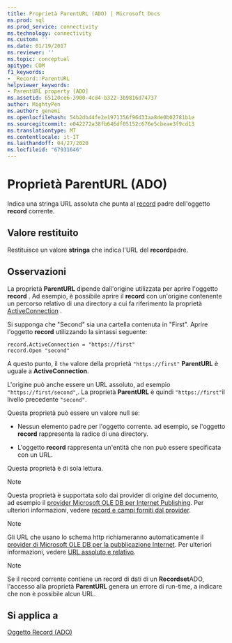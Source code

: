 ```yaml
---
title: Proprietà ParentURL (ADO) | Microsoft Docs
ms.prod: sql
ms.prod_service: connectivity
ms.technology: connectivity
ms.custom: ''
ms.date: 01/19/2017
ms.reviewer: ''
ms.topic: conceptual
apitype: COM
f1_keywords:
- _Record::ParentURL
helpviewer_keywords:
- ParentURL property [ADO]
ms.assetid: 65120ce6-3900-4cd4-b322-3b9816d74737
author: MightyPen
ms.author: genemi
ms.openlocfilehash: 54b2db44fe2e1971356f96d33aa8de0b02781b1e
ms.sourcegitcommit: e042272a38fb646df05152c676e5cbeae3f9cd13
ms.translationtype: MT
ms.contentlocale: it-IT
ms.lasthandoff: 04/27/2020
ms.locfileid: "67931646"
---
```

# <a name="parenturl-property-ado"></a>Proprietà ParentURL (ADO)
Indica una stringa URL assoluta che punta al [record](../../../ado/reference/ado-api/record-object-ado.md) padre dell'oggetto **record** corrente.  
  
## <a name="return-value"></a>Valore restituito  
 Restituisce un valore **stringa** che indica l'URL del **record**padre.  
  
## <a name="remarks"></a>Osservazioni  
 La proprietà **ParentURL** dipende dall'origine utilizzata per aprire l'oggetto **record** . Ad esempio, è possibile aprire il **record** con un'origine contenente un percorso relativo di una directory a cui fa riferimento la proprietà [ActiveConnection](../../../ado/reference/ado-api/activeconnection-property-ado.md) .  
  
 Si supponga che "Second" sia una cartella contenuta in "First". Aprire l'oggetto **record** utilizzando la sintassi seguente:  
  
```  
record.ActiveConnection = "https://first"  
record.Open "second"  
```  
  
 A questo punto, il `the` valore della proprietà `"https://first"` **ParentURL** è uguale a **ActiveConnection**.  
  
 L'origine può anche essere un URL assoluto, ad esempio `"https://first/second"`,. La proprietà **ParentURL** è quindi `"https://first"`il livello precedente `"second"`.  
  
 Questa proprietà può essere un valore null se:  
  
-   Nessun elemento padre per l'oggetto corrente. ad esempio, se l'oggetto **record** rappresenta la radice di una directory.  
  
-   L'oggetto **record** rappresenta un'entità che non può essere specificata con un URL.  
  
 Questa proprietà è di sola lettura.  
  
> [!NOTE]
>  Questa proprietà è supportata solo dai provider di origine del documento, ad esempio il [provider Microsoft OLE DB per Internet Publishing](../../../ado/guide/appendixes/microsoft-ole-db-provider-for-internet-publishing.md). Per ulteriori informazioni, vedere [record e campi forniti dal provider](../../../ado/guide/data/records-and-provider-supplied-fields.md).  
  
> [!NOTE]
>  Gli URL che usano lo schema http richiameranno automaticamente il [provider di Microsoft OLE DB per la pubblicazione Internet](../../../ado/guide/appendixes/microsoft-ole-db-provider-for-internet-publishing.md). Per ulteriori informazioni, vedere [URL assoluto e relativo](../../../ado/guide/data/absolute-and-relative-urls.md).  
  
> [!NOTE]
>  Se il record corrente contiene un record di dati di un **Recordset**ADO, l'accesso alla proprietà **ParentURL** genera un errore di run-time, a indicare che non è possibile alcun URL.  
  
## <a name="applies-to"></a>Si applica a  
 [Oggetto Record (ADO)](../../../ado/reference/ado-api/record-object-ado.md)
